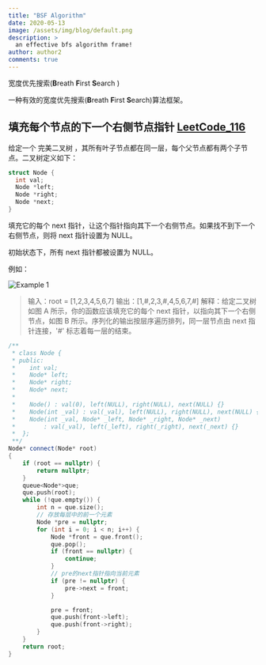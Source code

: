 ```yaml
---
title: "BSF Algorithm"
date: 2020-05-13
image: /assets/img/blog/default.png
description: >
  an effective bfs algorithm frame!
author: author2
comments: true
---
```


宽度优先搜索(**B**reath **F**irst **S**earch )

一种有效的宽度优先搜索(**B**reath **F**irst **S**earch)算法框架。

## 填充每个节点的下一个右侧节点指针 [LeetCode_116](https://leetcode.com/problems/populating-next-right-pointers-in-each-node/)

给定一个 完美二叉树 ，其所有叶子节点都在同一层，每个父节点都有两个子节点。二叉树定义如下：

```c++
struct Node {
  int val;
  Node *left;
  Node *right;
  Node *next;
}
```

填充它的每个 next 指针，让这个指针指向其下一个右侧节点。如果找不到下一个右侧节点，则将 next 指针设置为 NULL。

初始状态下，所有 next 指针都被设置为 NULL。

例如：

![Example 1](https://assets.leetcode.com/uploads/2019/02/14/116_sample.png)

> 输入：root = [1,2,3,4,5,6,7]
> 输出：[1,#,2,3,#,4,5,6,7,#]
> 解释：给定二叉树如图 A 所示，你的函数应该填充它的每个 next 指针，以指向其下一个右侧节点，如图 B 所示。序列化的输出按层序遍历排列，同一层节点由 next 指针连接，'#' 标志着每一层的结束。



```c++
/**
 * class Node {
 * public:
 *    int val;
 *    Node* left;
 *    Node* right;
 *    Node* next;
 *
 *    Node() : val(0), left(NULL), right(NULL), next(NULL) {}
 *    Node(int _val) : val(_val), left(NULL), right(NULL), next(NULL) {}
 *    Node(int _val, Node* _left, Node* _right, Node* _next)
 *        : val(_val), left(_left), right(_right), next(_next) {}
 *  };
 **/
Node* connect(Node* root)
{
    if (root == nullptr) {
      	return nullptr;
    }
    queue<Node*>que;
    que.push(root);
    while (!que.empty()) {
        int n = que.size();
        // 存放每层中的前一个元素
        Node *pre = nullptr;
        for (int i = 0; i < n; i++) {
            Node *front = que.front();
            que.pop();
            if (front == nullptr) {
              	continue;
            }
            // pre的next指针指向当前元素
            if (pre != nullptr) {
              	pre->next = front;
            }

            pre = front;
            que.push(front->left);
            que.push(front->right);
        }
    }
    return root;       
}
```

